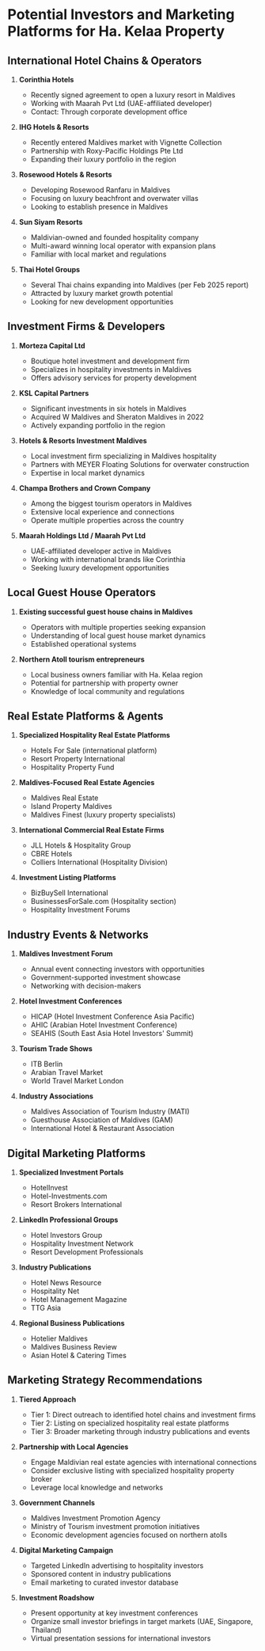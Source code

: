 # Potential Investors and Marketing Platforms for Ha. Kelaa Property

## International Hotel Chains & Operators

1. **Corinthia Hotels**
   - Recently signed agreement to open a luxury resort in Maldives
   - Working with Maarah Pvt Ltd (UAE-affiliated developer)
   - Contact: Through corporate development office

2. **IHG Hotels & Resorts**
   - Recently entered Maldives market with Vignette Collection
   - Partnership with Roxy-Pacific Holdings Pte Ltd
   - Expanding their luxury portfolio in the region

3. **Rosewood Hotels & Resorts**
   - Developing Rosewood Ranfaru in Maldives
   - Focusing on luxury beachfront and overwater villas
   - Looking to establish presence in Maldives

4. **Sun Siyam Resorts**
   - Maldivian-owned and founded hospitality company
   - Multi-award winning local operator with expansion plans
   - Familiar with local market and regulations

5. **Thai Hotel Groups**
   - Several Thai chains expanding into Maldives (per Feb 2025 report)
   - Attracted by luxury market growth potential
   - Looking for new development opportunities

## Investment Firms & Developers

1. **Morteza Capital Ltd**
   - Boutique hotel investment and development firm
   - Specializes in hospitality investments in Maldives
   - Offers advisory services for property development

2. **KSL Capital Partners**
   - Significant investments in six hotels in Maldives
   - Acquired W Maldives and Sheraton Maldives in 2022
   - Actively expanding portfolio in the region

3. **Hotels & Resorts Investment Maldives**
   - Local investment firm specializing in Maldives hospitality
   - Partners with MEYER Floating Solutions for overwater construction
   - Expertise in local market dynamics

4. **Champa Brothers and Crown Company**
   - Among the biggest tourism operators in Maldives
   - Extensive local experience and connections
   - Operate multiple properties across the country

5. **Maarah Holdings Ltd / Maarah Pvt Ltd**
   - UAE-affiliated developer active in Maldives
   - Working with international brands like Corinthia
   - Seeking luxury development opportunities

## Local Guest House Operators

1. **Existing successful guest house chains in Maldives**
   - Operators with multiple properties seeking expansion
   - Understanding of local guest house market dynamics
   - Established operational systems

2. **Northern Atoll tourism entrepreneurs**
   - Local business owners familiar with Ha. Kelaa region
   - Potential for partnership with property owner
   - Knowledge of local community and regulations

## Real Estate Platforms & Agents

1. **Specialized Hospitality Real Estate Platforms**
   - Hotels For Sale (international platform)
   - Resort Property International
   - Hospitality Property Fund

2. **Maldives-Focused Real Estate Agencies**
   - Maldives Real Estate
   - Island Property Maldives
   - Maldives Finest (luxury property specialists)

3. **International Commercial Real Estate Firms**
   - JLL Hotels & Hospitality Group
   - CBRE Hotels
   - Colliers International (Hospitality Division)

4. **Investment Listing Platforms**
   - BizBuySell International
   - BusinessesForSale.com (Hospitality section)
   - Hospitality Investment Forums

## Industry Events & Networks

1. **Maldives Investment Forum**
   - Annual event connecting investors with opportunities
   - Government-supported investment showcase
   - Networking with decision-makers

2. **Hotel Investment Conferences**
   - HICAP (Hotel Investment Conference Asia Pacific)
   - AHIC (Arabian Hotel Investment Conference)
   - SEAHIS (South East Asia Hotel Investors' Summit)

3. **Tourism Trade Shows**
   - ITB Berlin
   - Arabian Travel Market
   - World Travel Market London

4. **Industry Associations**
   - Maldives Association of Tourism Industry (MATI)
   - Guesthouse Association of Maldives (GAM)
   - International Hotel & Restaurant Association

## Digital Marketing Platforms

1. **Specialized Investment Portals**
   - HotelInvest
   - Hotel-Investments.com
   - Resort Brokers International

2. **LinkedIn Professional Groups**
   - Hotel Investors Group
   - Hospitality Investment Network
   - Resort Development Professionals

3. **Industry Publications**
   - Hotel News Resource
   - Hospitality Net
   - Hotel Management Magazine
   - TTG Asia

4. **Regional Business Publications**
   - Hotelier Maldives
   - Maldives Business Review
   - Asian Hotel & Catering Times

## Marketing Strategy Recommendations

1. **Tiered Approach**
   - Tier 1: Direct outreach to identified hotel chains and investment firms
   - Tier 2: Listing on specialized hospitality real estate platforms
   - Tier 3: Broader marketing through industry publications and events

2. **Partnership with Local Agencies**
   - Engage Maldivian real estate agencies with international connections
   - Consider exclusive listing with specialized hospitality property broker
   - Leverage local knowledge and networks

3. **Government Channels**
   - Maldives Investment Promotion Agency
   - Ministry of Tourism investment promotion initiatives
   - Economic development agencies focused on northern atolls

4. **Digital Marketing Campaign**
   - Targeted LinkedIn advertising to hospitality investors
   - Sponsored content in industry publications
   - Email marketing to curated investor database

5. **Investment Roadshow**
   - Present opportunity at key investment conferences
   - Organize small investor briefings in target markets (UAE, Singapore, Thailand)
   - Virtual presentation sessions for international investors
